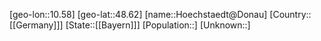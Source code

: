 ﻿---
location: [48.62,10.58]
type: City
tags:
- geo/City


SpocWebEntityId: 31075
isDeleted: false
confidential: public

---
[geo-lon::10.58]
[geo-lat::48.62]
[name::Hoechstaedt@Donau]
[Country::[[Germany]]]
[State::[[Bayern]]]
[Population::]
[Unknown::]

